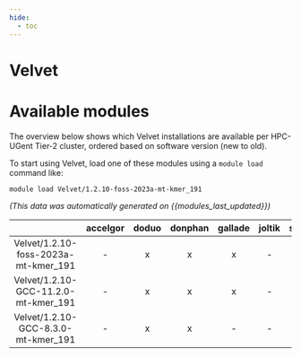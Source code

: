 ```yaml
---
hide:
  - toc
---
```


Velvet
======

# Available modules


The overview below shows which Velvet installations are available per HPC-UGent Tier-2 cluster, ordered based on software version (new to old).

To start using Velvet, load one of these modules using a `module load` command like:

```shell
module load Velvet/1.2.10-foss-2023a-mt-kmer_191
```

*(This data was automatically generated on {{modules_last_updated}})*  

| |accelgor|doduo|donphan|gallade|joltik|shinx|
| :---: | :---: | :---: | :---: | :---: | :---: | :---: |
|Velvet/1.2.10-foss-2023a-mt-kmer_191|-|x|x|x|-|-|
|Velvet/1.2.10-GCC-11.2.0-mt-kmer_191|-|x|x|x|-|-|
|Velvet/1.2.10-GCC-8.3.0-mt-kmer_191|-|x|x|-|-|-|

